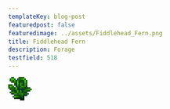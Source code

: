 ```yaml
---
templateKey: blog-post
featuredpost: false
featuredimage: ../assets/Fiddlehead_Fern.png
title: Fiddlehead Fern
description: Forage
testfield: 518
---
```

![Fiddlehead Fern](../assets/Fiddlehead_Fern.png)